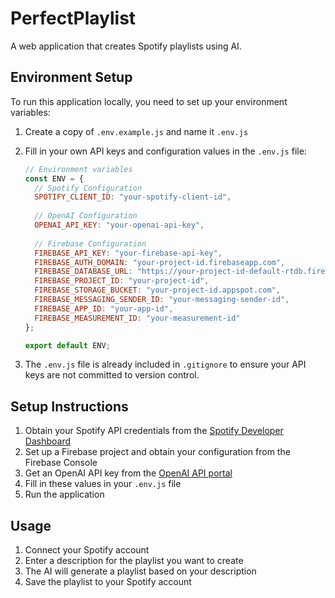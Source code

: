 # PerfectPlaylist

A web application that creates Spotify playlists using AI.

## Environment Setup

To run this application locally, you need to set up your environment variables:

1. Create a copy of `.env.example.js` and name it `.env.js`
2. Fill in your own API keys and configuration values in the `.env.js` file:
   
   ```javascript
   // Environment variables
   const ENV = {
     // Spotify Configuration
     SPOTIFY_CLIENT_ID: "your-spotify-client-id",
     
     // OpenAI Configuration
     OPENAI_API_KEY: "your-openai-api-key",
     
     // Firebase Configuration
     FIREBASE_API_KEY: "your-firebase-api-key",
     FIREBASE_AUTH_DOMAIN: "your-project-id.firebaseapp.com",
     FIREBASE_DATABASE_URL: "https://your-project-id-default-rtdb.firebaseio.com",
     FIREBASE_PROJECT_ID: "your-project-id",
     FIREBASE_STORAGE_BUCKET: "your-project-id.appspot.com",
     FIREBASE_MESSAGING_SENDER_ID: "your-messaging-sender-id",
     FIREBASE_APP_ID: "your-app-id",
     FIREBASE_MEASUREMENT_ID: "your-measurement-id"
   };

   export default ENV;
   ```

3. The `.env.js` file is already included in `.gitignore` to ensure your API keys are not committed to version control.

## Setup Instructions

1. Obtain your Spotify API credentials from the [Spotify Developer Dashboard](https://developer.spotify.com/dashboard/)
2. Set up a Firebase project and obtain your configuration from the Firebase Console
3. Get an OpenAI API key from the [OpenAI API portal](https://platform.openai.com/)
4. Fill in these values in your `.env.js` file
5. Run the application

## Usage

1. Connect your Spotify account
2. Enter a description for the playlist you want to create
3. The AI will generate a playlist based on your description
4. Save the playlist to your Spotify account 